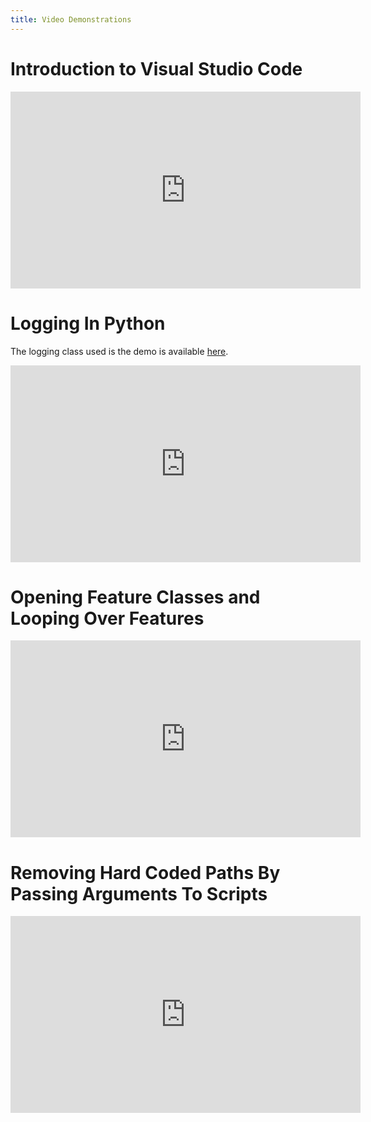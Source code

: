 ```yaml
---
title: Video Demonstrations
---
```


# Introduction to Visual Studio Code

<div class="responsive-embed">
<iframe width="560" height="315" src="https://www.youtube.com/embed/K-GBbzYSERo" frameborder="0" allow="accelerometer; autoplay; encrypted-media; gyroscope; picture-in-picture" allowfullscreen></iframe>
</div>

# Logging In Python

The logging class used is the demo is available [here](https://github.com/Riverscapes/sqlBRAT/blob/master/lib/loghelper.py).

<div class="responsive-embed">
<iframe width="560" height="315" src="https://www.youtube.com/embed/Kg-QWBxAmI4" frameborder="0" allow="accelerometer; autoplay; encrypted-media; gyroscope; picture-in-picture" allowfullscreen></iframe>
</div>

# Opening Feature Classes and Looping Over Features

<div class="responsive-embed">
<iframe width="560" height="315" src="https://www.youtube.com/embed/Vxi828HgsN4" frameborder="0" allow="accelerometer; autoplay; encrypted-media; gyroscope; picture-in-picture" allowfullscreen></iframe>
</div>

# Removing Hard Coded Paths By Passing Arguments To Scripts

<div class="responsive-embed">
<iframe width="560" height="315" src="https://www.youtube.com/embed/ltx8pdD1NlU" frameborder="0" allow="accelerometer; autoplay; encrypted-media; gyroscope; picture-in-picture" allowfullscreen></iframe>
</div>
